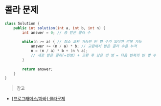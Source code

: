 # 콜라 문제
```Java
class Solution {
    public int solution(int a, int b, int n) {
        int answer = 0; // 총 받은 콜라 수
        
        while(n >= a) { // 최소 교환 가능한 빈 병 수가 있어야 반복 가능
            answer += (n / a) * b; // 교환해서 받은 콜라 수를 누적
            n = (n / a) * b + (n % a); 
            // 새로 받은 콜라(=빈병) + 교환 후 남은 빈 병 = 다음 반복의 빈 병 수
        }
        
        return answer;
    }
}
```

>참고
- [[프로그래머스/자바] 콜라문제](https://isshosng.tistory.com/171)